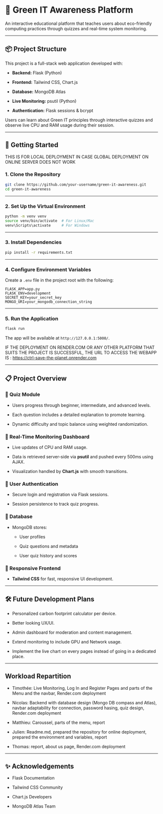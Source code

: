 # 🌱 Green IT Awareness Platform

An interactive educational platform that teaches users about eco-friendly computing practices through quizzes and real-time system monitoring.

----------

## 📦 Project Structure

This project is a full-stack web application developed with:

-   **Backend:** Flask (Python)
    
-   **Frontend:** Tailwind CSS, Chart.js
    
-   **Database:** MongoDB Atlas
    
-   **Live Monitoring:** psutil (Python)
    
-   **Authentication:** Flask sessions & bcrypt
    

Users can learn about Green IT principles through interactive quizzes and observe live CPU and RAM usage during their session.

----------

## 🚀 Getting Started

THIS IS FOR LOCAL DEPLOYMENT IN CASE GLOBAL DEPLOYMENT ON ONLINE SERVER DOES NOT WORK

### 1. Clone the Repository

```bash
git clone https://github.com/your-username/green-it-awareness.git
cd green-it-awareness

```

----------

### 2. Set Up the Virtual Environment

```bash
python -m venv venv
source venv/bin/activate  # For Linux/Mac
venv\Scripts\activate     # For Windows

```

----------

### 3. Install Dependencies

```bash
pip install -r requirements.txt

```

----------

### 4. Configure Environment Variables

Create a `.env` file in the project root with the following:

```env
FLASK_APP=app.py
FLASK_ENV=development
SECRET_KEY=your_secret_key
MONGO_URI=your_mongodb_connection_string

```

----------

### 5. Run the Application

```bash
flask run

```

The app will be available at `http://127.0.0.1:5000/`.

IF THE DEPLOYMENT ON RENDER.COM OR ANY OTHER PLATFORM THAT SUITS THE PROJECT IS SUCCESSFUL, THE URL TO ACCESS THE WEBAPP IS : https://ctrl-save-the-planet.onrender.com

----------

## 📋 Project Overview

### 🔹 Quiz Module

-   Users progress through beginner, intermediate, and advanced levels.
    
-   Each question includes a detailed explanation to promote learning.
    
-   Dynamic difficulty and topic balance using weighted randomization.
    

### 🔹 Real-Time Monitoring Dashboard

-   Live updates of CPU and RAM usage.
    
-   Data is retrieved server-side via **psutil** and pushed every 500ms using AJAX.
    
-   Visualization handled by **Chart.js** with smooth transitions.
    

### 🔹 User Authentication

-   Secure login and registration via Flask sessions.
    
-   Session persistence to track quiz progress.
    

### 🔹 Database

-   MongoDB stores:
    
    -   User profiles
        
    -   Quiz questions and metadata
        
    -   User quiz history and scores
        

### 🔹 Responsive Frontend

-   **Tailwind CSS** for fast, responsive UI development.
   
----------

## 🛠️ Future Development Plans

-   Personalized carbon footprint calculator per device.
    
-   Better looking UX/UI.
    
-   Admin dashboard for moderation and content management.
    
-   Extend monitoring to include GPU and Network usage.
    
-   Implement the live chart on every pages instead of going in a dedicated place.

----------

## Workload Repartition

- Timothée: Live Monitoring, Log In and Register Pages and parts of the Menu and the navbar, Render.com deployment

- Nicolas: Backend with database design (Mongo DB compass and Atlas), navbar adaptability for connection, password hasing, quiz design, Render.com deployment
  
- Matthieu: Caroussel, parts of the menu, report
  
- Julien: Readme.md, prepared the repository for online deployment, prepared the environment and variables, report
  
- Thomas: report, about us page, Render.com deployment

----------

## ✨ Acknowledgements

-   Flask Documentation
    
-   Tailwind CSS Community
    
-   Chart.js Developers
    
-   MongoDB Atlas Team
